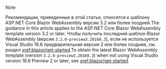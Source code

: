 > [!NOTE]
> <span data-ttu-id="00814-101">Рекомендации, приведенные в этой статье, относятся к шаблону ASP.NET Core Blazor WebAssembly версии 3.2 или более поздней.</span><span class="sxs-lookup"><span data-stu-id="00814-101">The guidance in this article applies to the ASP.NET Core Blazor WebAssembly template version 3.2 or later.</span></span> <span data-ttu-id="00814-102">Чтобы получить последний шаблон Blazor WebAssembly (версии `3.2.0-preview3.20168.3`), если не используется Visual Studio 16.6 предварительная версия 2 или более поздняя, см. раздел <xref:blazor/get-started>.</span><span class="sxs-lookup"><span data-stu-id="00814-102">To obtain the latest Blazor WebAssembly template (version `3.2.0-preview3.20168.3`) when not using Visual Studio version 16.6 Preview 2 or later, see <xref:blazor/get-started>.</span></span>
